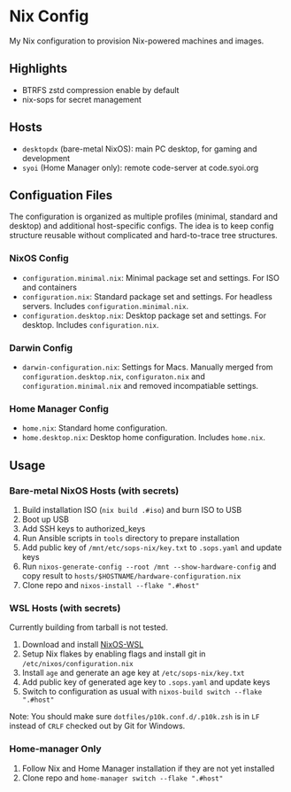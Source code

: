 # Nix Config

My Nix configuration to provision Nix-powered machines and images.

## Highlights

- BTRFS zstd compression enable by default
- nix-sops for secret management

## Hosts

- `desktopdx` (bare-metal NixOS): main PC desktop, for gaming and development
- `syoi` (Home Manager only): remote code-server at code.syoi.org

## Configuation Files

The configuration is organized as multiple profiles (minimal, standard and desktop) and additional host-specific
configs. The idea is to keep config structure reusable without complicated and hard-to-trace tree structures.

### NixOS Config

- `configuration.minimal.nix`: Minimal package set and settings. For ISO and containers
- `configuration.nix`: Standard package set and settings. For headless servers. Includes `configuration.minimal.nix`.
- `configuration.desktop.nix`: Desktop package set and settings. For desktop. Includes `configuration.nix`.

### Darwin Config

- `darwin-configuration.nix`: Settings for Macs. Manually merged from `configuration.desktop.nix`, `configuraton.nix` and `configuration.minimal.nix` and removed incompatiable settings.

### Home Manager Config

- `home.nix`: Standard home configuration.
- `home.desktop.nix`: Desktop home configuration. Includes `home.nix`.

## Usage

### Bare-metal NixOS Hosts (with secrets)

1. Build installation ISO (`nix build .#iso`) and burn ISO to USB
2. Boot up USB
3. Add SSH keys to authorized_keys
4. Run Ansible scripts in `tools` directory to prepare installation
5. Add public key of `/mnt/etc/sops-nix/key.txt` to `.sops.yaml` and update keys
6. Run `nixos-generate-config --root /mnt --show-hardware-config` and copy result to `hosts/$HOSTNAME/hardware-configuration.nix`
7. Clone repo and `nixos-install --flake ".#host"`

### WSL Hosts (with secrets)

Currently building from tarball is not tested.

1. Download and install [NixOS-WSL](https://nix-community.github.io/NixOS-WSL/install.html)
2. Setup Nix flakes by enabling flags and install git in `/etc/nixos/configuration.nix`
3. Install `age` and generate an age key at `/etc/sops-nix/key.txt`
4. Add public key of generated age key to `.sops.yaml` and update keys
5. Switch to configuration as usual with `nixos-build switch --flake ".#host"`

Note: You should make sure `dotfiles/p10k.conf.d/.p10k.zsh` is in `LF` instead
of `CRLF` checked out by Git for Windows.

### Home-manager Only

1. Follow Nix and Home Manager installation if they are not yet installed
2. Clone repo and `home-manager switch --flake ".#host"`
